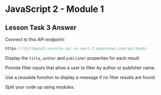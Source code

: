 # JavaScript 2 - Module 1

## Lesson Task 3 Answer

Connect to this API endpoint:

```js
https://t9jt3myad3.execute-api.eu-west-2.amazonaws.com/api/books
```

Display the `title`, `author` and `publisher` properties for each result.

Provide filter inputs that allow a user to filter by author or publisher name.

Use a reusable function to display a message if no filter results are found.

Split your code up using modules.

